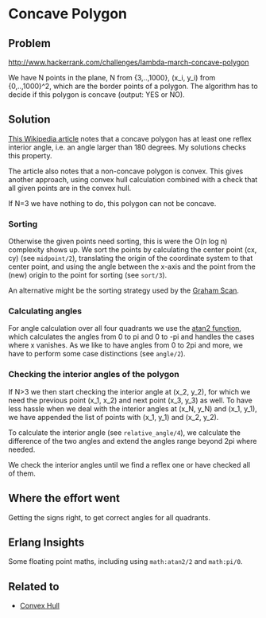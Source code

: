# Concave Polygon

## Problem
http://www.hackerrank.com/challenges/lambda-march-concave-polygon

We have N points in the plane, N from {3,..,1000}, (x_i, y_i) from {0,..,1000}^2,
which are the border points of a polygon.
The algorithm has to decide if this polygon is concave (output: YES or NO).

## Solution
[This Wikipedia article](http://en.wikipedia.org/wiki/Concave_polygon) notes that 
a concave polygon has at least one reflex interior angle, i.e. an angle larger than 180 degrees. 
My solutions checks this property.

The article also notes that a non-concave polygon is convex. This gives another
approach, using convex hull calculation combined with a check that all given points are in the convex hull.

If N=3 we have nothing to do, this polygon can not be concave.

### Sorting
Otherwise the given points need sorting, this is were the O(n log n) complexity shows up.
We sort the points by calculating the center point (cx, cy) (see ``midpoint/2``), 
translating the origin of the coordinate system to that center point, and using the angle between
the x-axis and the point from the (new) origin to the point for sorting (see ``sort/3``).

An alternative might be the sorting strategy used by the
[Graham Scan](http://en.wikipedia.org/wiki/Graham_scan).

### Calculating angles
For angle calculation over all four quadrants we use the 
[atan2 function](http://en.wikipedia.org/wiki/Atan2), 
which calculates the angles from 0 to pi and 0 to -pi and handles
the cases where x vanishes. As we like to have angles from 0 to 2pi and more, we have to
perform some case distinctions (see ``angle/2``).

### Checking the interior angles of the polygon
If N>3 we then start checking the interior angle at (x_2, y_2), for which we need the previous 
point (x_1, x_2) and next point (x_3, y_3) as well. 
To have less hassle when we deal with the interior angles at (x_N, y_N) and (x_1, y_1), we have 
appended the list of points with (x_1, y_1) and (x_2, y_2).

To calculate the interior angle (see ``relative_angle/4``), we calculate the difference 
of the two angles and extend the angles range beyond 2pi where needed.

We check the interior angles until we find a reflex one or have checked all of them.

## Where the effort went
Getting the signs right, to get correct angles for all quadrants.

## Erlang Insights
Some floating point maths, including using ``math:atan2/2`` and ``math:pi/0``.

## Related to
* [Convex Hull](http://github.com/mvw/hackerrank/tree/master/Functional%20Programming/Recursion/Convex%20Hull)
